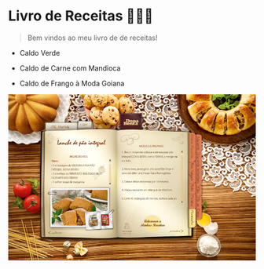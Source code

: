 # Livro de Receitas 🧑🏻‍🍳

> Bem vindos ao meu livro de de receitas! 

- Caldo Verde
- Caldo de Carne com Mandioca 

- Caldo de Frango à Moda Goiana

![preview](./.github/preview.png)